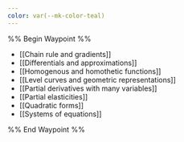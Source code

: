 ```yaml
---
color: var(--mk-color-teal)
---
```

%% Begin Waypoint %%
- [[Chain rule and gradients]]
- [[Differentials and approximations]]
- [[Homogenous and homothetic functions]]
- [[Level curves and geometric representations]]
- [[Partial derivatives with many variables]]
- [[Partial elasticities]]
- [[Quadratic forms]]
- [[Systems of equations]]

%% End Waypoint %%